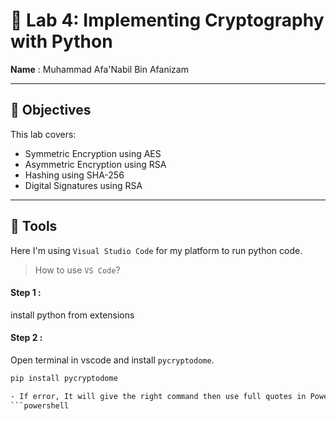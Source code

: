 # 🔐 Lab 4: Implementing Cryptography with Python

**Name** : Muhammad Afa'Nabil Bin Afanizam     

---

## 🧠 Objectives

This lab covers:

- Symmetric Encryption using AES
- Asymmetric Encryption using RSA
- Hashing using SHA-256
- Digital Signatures using RSA

---

## 🔨 Tools
Here I'm using `Visual Studio Code` for my platform to run python code.

> How to use `VS Code`?

#### Step 1 :
install python from extensions

#### Step 2 :
Open terminal in vscode and install `pycryptodome`.

```bash
pip install pycryptodome

- If error, It will give the right command then use full quotes in PowerShell. Example :
```powershell
